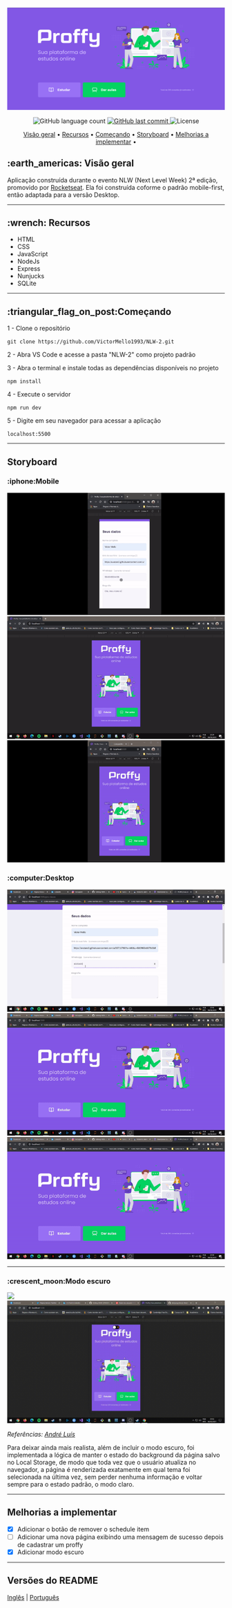 ![](/public/images/Screenshot_1.png)


<p align="center">
  <img alt="GitHub language count" src="https://img.shields.io/github/languages/count/VictorMello1993/NLW-2?color=FF0000">
  
  <a href="https://github.com/VictorMello1993/FlappyBird/commits/master">
    <img alt="GitHub last commit" src="https://img.shields.io/github/last-commit/VictorMello1993/NLW-2?color=D3D3D3">
  </a> 
  
  <img alt="License" src="https://img.shields.io/badge/license-MIT-brightgreen">
   <a href="https://github.com/VictorMello1993/NLW-2/stargazers"></a>
</p>


<p align="center">
  <a href="#earth_americas-visão-geral">Visão geral</a> •
  <a href="#wrench-recursos">Recursos</a> •
  <a href="#triangular_flag_on_postcomeçando">Começando</a> •
  <a href="#storyboard">Storyboard</a> •
  <a href="#melhorias-a-implementar">Melhorias a implementar</a> •  
</p>


<h2>:earth_americas: Visão geral</h2>
<p>Aplicação construída durante o evento NLW (Next Level Week)  2ª edição, promovido por <a href="https://rocketseat.com.br/">Rocketseat</a>. Ela foi construída coforme o padrão mobile-first, então adaptada para a versão Desktop.<p>

---
  
<h2>:wrench: Recursos</h2>
<ul>
  <li>HTML</li>
  <li>CSS</li>
  <li>JavaScript</li>
  <li>NodeJs</li>
  <li>Express</li>
  <li>Nunjucks</li>
  <li>SQLite</li>
</ul>  

---

<h2>:triangular_flag_on_post:Começando</h2>

1 - Clone o repositório
```
git clone https://github.com/VictorMello1993/NLW-2.git
```
2 - Abra VS Code e acesse a pasta "NLW-2" como projeto padrão

3 - Abra o terminal e instale todas as dependências disponíveis no projeto
```
npm install
```
4 - Execute o servidor
```
npm run dev
```

5 - Digite em seu navegador para acessar a aplicação
```
localhost:5500
```

---

<h2>Storyboard</h2>
<h3>:iphone:Mobile</h3>

![](/public/images/proffyMobileGif1.gif)
![](/public/images/proffyMobileGif2.gif)
![](/public/images/proffyMobileGif3.gif)




<h3>:computer:Desktop</h3>

![](/public/images/proffyDesktop1.gif)
![](/public/images/proffyDesktop2.gif)
![](/public/images/proffyDesktop3.gif)

---

<h3>:crescent_moon:Modo escuro</h3>

![](/public/images/DarkModeGif2.gif)
![](/public/images/DarkModeMobileGif.gif)

<p><i>Referências: <a href="https://github.com/andrePereira11/maratonaDiscover">André Luís</a></i></p>

<p>Para deixar ainda mais realista, além de incluir o modo escuro, foi implementada a lógica de manter o estado do background da página salvo no Local Storage, de modo que toda vez que o usuário atualiza no navegador, a página é renderizada exatamente em qual tema foi selecionada na última vez, sem perder nenhuma informação e voltar sempre para o estado padrão, o modo claro.</p> 

---

##  Melhorias a implementar
- [x] Adicionar o botão de remover o schedule item
- [ ] Adicionar uma nova página exibindo uma mensagem de sucesso depois de cadastrar um proffy
- [x] Adicionar modo escuro

---
## Versões do README
<a href="/README.md">Inglês</a> | <a href="/README-PTBR.md">Português</a>

